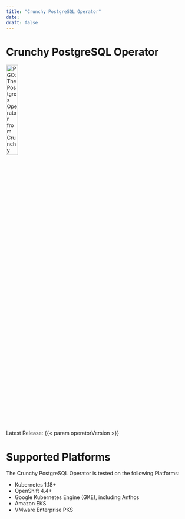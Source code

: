 ```yaml
---
title: "Crunchy PostgreSQL Operator"
date:
draft: false
---
```


# Crunchy PostgreSQL Operator

 <img width="25%" src="pgo.svg" alt="PGO: The Postgres Operator from Crunchy Data" />

Latest Release: {{< param operatorVersion >}}

# Supported Platforms

The Crunchy PostgreSQL Operator is tested on the following Platforms:

- Kubernetes 1.18+
- OpenShift 4.4+
- Google Kubernetes Engine (GKE), including Anthos
- Amazon EKS
- VMware Enterprise PKS
